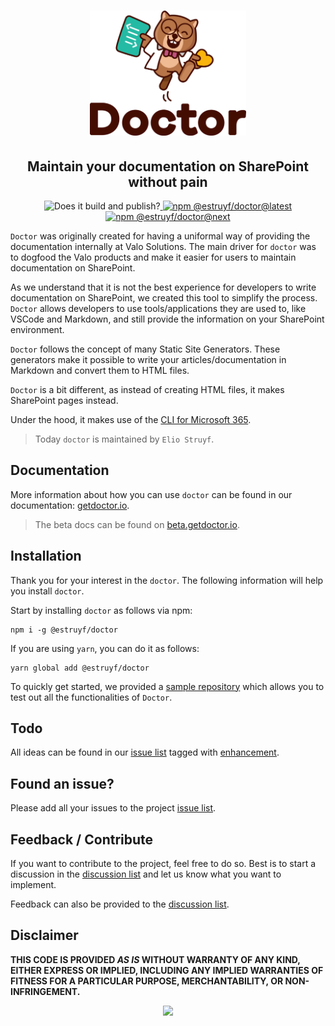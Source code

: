 <h1 align="center">
  <a href="https://github.com/estruyf/doctor">
    <img alt="Doctor" src="./assets/doctor.svg" height="200">
  </a>
</h1>

<h2 align="center">Maintain your documentation on SharePoint without pain</h2>

<p align="center">
  <a href="https://www.npmjs.com/package/@estruyf/doctor" title="Check why it fails">
    <img src="https://github.com/estruyf/doctor/actions/workflows/release.yml/badge.svg"
        alt="Does it build and publish?" style="display: inline-block" />
  </a>

  <a href="https://www.npmjs.com/package/@estruyf/doctor" title="Go to npm">
    <img src="https://img.shields.io/npm/v/@estruyf/doctor/latest?style=flat-square"
      alt="npm @estruyf/doctor@latest" />
  </a>
  
  <a href="https://www.npmjs.com/package/@estruyf/doctor" title="Go to npm">
    <img src="https://img.shields.io/npm/v/@estruyf/doctor/next?style=flat-square"
      alt="npm @estruyf/doctor@next" />
  </a>
</p>

`Doctor` was originally created for having a uniformal way of providing the documentation internally at Valo Solutions. The main driver for `doctor` was to dogfood the Valo products and make it easier for users to maintain documentation on SharePoint.

As we understand that it is not the best experience for developers to write documentation on SharePoint, we created this tool to simplify the process. `Doctor` allows developers to use tools/applications they are used to, like VSCode and Markdown, and still provide the information on your SharePoint environment.

`Doctor` follows the concept of many Static Site Generators. These generators make it possible to write your articles/documentation in Markdown and convert them to HTML files. 

`Doctor` is a bit different, as instead of creating HTML files, it makes SharePoint pages instead. 

Under the hood, it makes use of the [CLI for Microsoft 365](https://pnp.github.io/cli-microsoft365/).

> Today `doctor` is maintained by `Elio Struyf`.

## Documentation

More information about how you can use `doctor` can be found in our documentation: [getdoctor.io](https://getdoctor.io).

> The beta docs can be found on [beta.getdoctor.io](https://beta.getdoctor.io).

## Installation

Thank you for your interest in the `doctor`. The following information will help you install `doctor`.

Start by installing `doctor` as follows via npm:

```
npm i -g @estruyf/doctor
```

If you are using `yarn`, you can do it as follows:

```
yarn global add @estruyf/doctor
```

To quickly get started, we provided a [sample repository](https://github.com/estruyf/doctor-sample) which allows you to test out all the functionalities of `Doctor`.

## Todo

All ideas can be found in our [issue list](https://github.com/estruyf/doctor/issues) tagged with [enhancement](https://github.com/estruyf/doctor/issues?q=is%3Aissue+is%3Aopen+label%3Aenhancement).

## Found an issue?

Please add all your issues to the project [issue list](https://github.com/estruyf/doctor/issues).

## Feedback / Contribute

If you want to contribute to the project, feel free to do so. Best is to start a discussion in the [discussion list](https://github.com/estruyf/doctor/discussions) and let us know what you want to implement.

Feedback can also be provided to the [discussion list](https://github.com/estruyf/doctor/discussions).

## Disclaimer

**THIS CODE IS PROVIDED *AS IS* WITHOUT WARRANTY OF ANY KIND, EITHER EXPRESS OR IMPLIED, INCLUDING ANY IMPLIED WARRANTIES OF FITNESS FOR A PARTICULAR PURPOSE, MERCHANTABILITY, OR NON-INFRINGEMENT.**

<p align="center">
  <a href="#">
      <img src="https://api.visitorbadge.io/api/VisitorHit?user=estruyf&repo=doctor&countColor=%2324BAA4" />
   </a>
</p>
